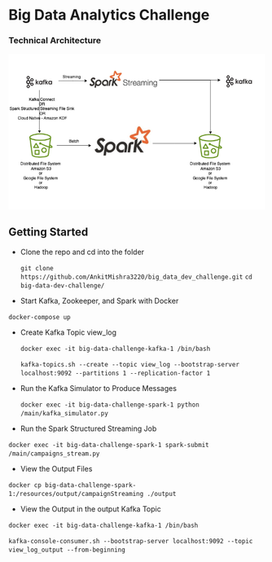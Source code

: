 # Big Data Analytics Challenge

### Technical Architecture 

![TechnicalArc.png](TechnicalArc.png)

## Getting Started

*  Clone the repo and cd into the folder


    `git clone https://github.com/AnkitMishra3220/big_data_dev_challenge.git`
    `cd big-data-dev-challenge/`

* Start Kafka, Zookeeper, and Spark with Docker

 `docker-compose up`

* Create Kafka Topic view_log


    `docker exec -it big-data-challenge-kafka-1 /bin/bash`


    `kafka-topics.sh --create --topic view_log --bootstrap-server localhost:9092 --partitions 1 --replication-factor 1`

* Run the Kafka Simulator to Produce Messages

    
   `docker exec -it big-data-challenge-spark-1 python /main/kafka_simulator.py`


* Run the Spark Structured Streaming Job

`docker exec -it big-data-challenge-spark-1 spark-submit /main/campaigns_stream.py`


* View the Output Files

`docker cp big-data-challenge-spark-1:/resources/output/campaignStreaming ./output`

* View the Output in the output Kafka Topic 

`docker exec -it big-data-challenge-kafka-1 /bin/bash`

`kafka-console-consumer.sh --bootstrap-server localhost:9092 --topic view_log_output --from-beginning`

